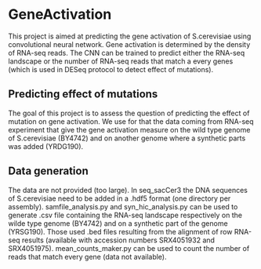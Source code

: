 # GeneActivation

This project is aimed at predicting the gene activation of S.cerevisiae using convolutional neural network. 
Gene activation is determined by the density of RNA-seq reads. The CNN can be trained to predict either the RNA-seq landscape
or the number of RNA-seq reads that match a every genes (which is used in DESeq protocol to detect effect of mutations).

## Predicting  effect of mutations

The goal of this project is to assess the question of predicting the effect of mutation on gene activation. 
We use for that the data coming from RNA-seq experiment that give the gene activation measure on the wild type genome of
S.cerevisiae (BY4742) and on another genome where a synthetic parts was added (YRDG190).

## Data generation

The data are not provided (too large). In seq_sacCer3 the DNA sequences of S.cerevisiae need to be added in a .hdf5 format 
(one directory per assembly). 
samfile_analysis.py and syn_hic_analysis.py can be used to generate .csv file containing the RNA-seq landscape respectively on the
wilde type genome (BY4742) and on a synthetic part of the genome (YRSG190). Those used .bed files resulting from the alignment 
of row RNA-seq results (available with accession numbers SRX4051932 and SRX4051975).
mean_counts_maker.py can be used to count the number of reads that match every gene (data not available).
